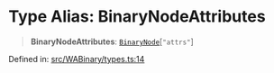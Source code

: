 # Type Alias: BinaryNodeAttributes

> **BinaryNodeAttributes**: [`BinaryNode`](BinaryNode.md)\[`"attrs"`\]

Defined in: [src/WABinary/types.ts:14](https://github.com/Fokusdotid/Baileys/blob/4aa08196a497251af5be42856601e02d8a85cce8/src/WABinary/types.ts#L14)
